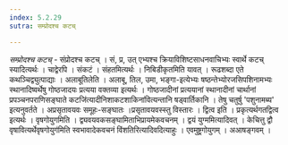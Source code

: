 ```yaml
---
index: 5.2.29
sutra: सम्प्रोदश्च कटच्

---
```

_सम्प्रोदश्च कटच्_ - संप्रोदश्च कटच् । सं, प्र, उत् एभ्यश्च क्रियाविशिष्टसाधनवाचिभ्यः स्वार्थे कटच् स्यादित्यर्थः । चाद्वेरपि । संकटं । संहतमित्यर्थः । निबिडीकृतमिति यावत् । रूढशब्दा एते कथञ्चिद्व्युत्पाद्याः । अलाबूतिलेति । अलाबू, तिल, उमा, भङ्गा-इत्येभ्यः षष्ठन्तेभ्योरजसिपशिनामभ्यः स्थानादिष्वर्थेषु गोष्ठजादयः प्रत्यया वक्तव्या इत्यर्थः । गोष्ठजादीनां प्रत्ययानां स्थानादीनां चार्थानां प्रपञ्चनपराणिसङ्घाते कटजि॑त्यादीनिशाकटशाकिना॑वित्यन्तानि षड्वार्तिकानि । तेषु चतुर्षु 'पशुनामब्य' इत्यनुवर्तते । अप्रसृतावयवः समूहः-सङ्घातः ।प्रसृतावयवस्स्तु विस्तारः । द्वित्व इति । प्रकृत्यर्थगतद्वित्व इत्यर्थः । वृषगोयुगमिति । द्व्यवयवकसङ्घामिताभिप्रायमेकवचनम् । द्वयं युग्ममित्यादिवत् । केचित्तु द्वौ वृषावित्यर्थेवृषगोयुग॑मिति स्वभावादेकवचनं विंशतिरित्यादिवदित्याहुः । एवमुष्ट्रगोयुगम् । अआषङ्गवम् ।